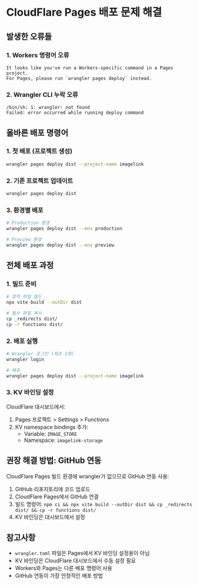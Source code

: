 # CloudFlare Pages 배포 문제 해결

## 발생한 오류들

### 1. Workers 명령어 오류
```
It looks like you've run a Workers-specific command in a Pages project.
For Pages, please run `wrangler pages deploy` instead.
```

### 2. Wrangler CLI 누락 오류
```
/bin/sh: 1: wrangler: not found
Failed: error occurred while running deploy command
```

## 올바른 배포 명령어

### 1. 첫 배포 (프로젝트 생성)
```bash
wrangler pages deploy dist --project-name imagelink
```

### 2. 기존 프로젝트 업데이트
```bash
wrangler pages deploy dist
```

### 3. 환경별 배포
```bash
# Production 환경
wrangler pages deploy dist --env production

# Preview 환경  
wrangler pages deploy dist --env preview
```

## 전체 배포 과정

### 1. 빌드 준비
```bash
# 정적 파일 빌드
npx vite build --outDir dist

# 필수 파일 복사
cp _redirects dist/
cp -r functions dist/
```

### 2. 배포 실행
```bash
# Wrangler 로그인 (최초 1회)
wrangler login

# 배포
wrangler pages deploy dist --project-name imagelink
```

### 3. KV 바인딩 설정
CloudFlare 대시보드에서:
1. Pages 프로젝트 > Settings > Functions
2. KV namespace bindings 추가:
   - Variable: `IMAGE_STORE`
   - Namespace: `imagelink-storage`

## 권장 해결 방법: GitHub 연동

CloudFlare Pages 빌드 환경에 wrangler가 없으므로 GitHub 연동 사용:

1. GitHub 리포지토리에 코드 업로드
2. CloudFlare Pages에서 GitHub 연결
3. 빌드 명령어: `npm ci && npx vite build --outDir dist && cp _redirects dist/ && cp -r functions dist/`
4. KV 바인딩은 대시보드에서 설정

## 참고사항

- `wrangler.toml` 파일은 Pages에서 KV 바인딩 설정용이 아님
- KV 바인딩은 CloudFlare 대시보드에서 수동 설정 필요
- Workers와 Pages는 다른 배포 명령어 사용
- GitHub 연동이 가장 안정적인 배포 방법